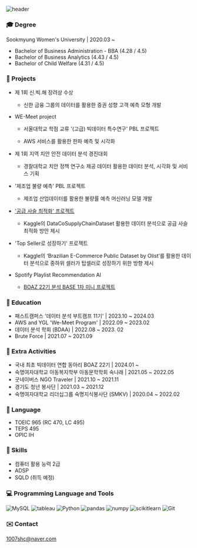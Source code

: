 <!--
**jiji-heo/jiji-heo** is a ✨ _special_ ✨ repository because its `README.md` (this file) appears on your GitHub profile.

Here are some ideas to get you started:

- 🔭 I’m currently working on ...
- 🌱 I’m currently learning ...
- 👯 I’m looking to collaborate on ...
- 🤔 I’m looking for help with ...
- 💬 Ask me about ...
- 📫 How to reach me: ...
- 😄 Pronouns: ...
- ⚡ Fun fact: ...
-->
![header](https://capsule-render.vercel.app/api?type=waving&height=80&color=6994CDEE&text=Jiyoon%20Heo&reversal=false&fontColor=6994CDEE&fontSize=45&fontAlign=50&fontAlignY=79&animation=fadeIn)

### :mortar_board: Degree
Sookmyung Women's University | 2020.03 ~
- Bachelor of Business Administration - BBA (4.28 / 4.5)
- Bachelor of Business Analytics (4.43 / 4.5)
- Bachelor of Child Welfare (4.31 / 4.5)

### :file_folder: Projects
- 제 1회 신.빅.해 장려상 수상
  
  - 신한 금융 그룹의 데이터를 활용한 증권 성향 고객 예측 모형 개발
- WE-Meet project
  - 서울대학교 학점 교류 '(고급) 빅데이터 특수연구' PBL 프로젝트
 
  - AWS 서비스를 활용한 한파 예측 및 시각화
- 제 1회 지역 치안 안전 데이터 분석 경진대회
  - 경찰대학교 치안 정책 연구소 제공 데이터 활용한 데이터 분석, 시각화 및 서비스 기획
- '제조업 불량 예측' PBL 프로젝트

  - 제조업 산업데이터를 활용한 불량률 예측 머신러닝 모델 개발
- <a href="https://github.com/jiji-heo/DataCo_SCM"> '공급 사슬 최적화' 프로젝트 </a>

  - Kaggle의 DataCoSupplyChainDataset 활용한 데이터 분석으로 공급 사슬 최적화 방안 제시
- 'Top Seller로 성장하기' 프로젝트

  - Kaggle의 ‘Brazilian E-Commerce Public Dataset by Olist’를 활용한 데이터 분석으로 중하위 셀러가 탑셀러로 성장하기 위한 방향 제시
- Spotify Playlist Recommendation AI
  - <a href="https://github.com/hyeseunng/22_MiniProject_Spotify-Playlist-Recommendation-AI"> BOAZ 22기 분석 BASE 1차 미니 프로젝트 </a>

### :school_satchel: Education
- 패스트캠퍼스 '데이터 분석 부트캠프 11기' | 2023.10 ~ 2024.03
- AWS and YGL 'We-Meet Program' | 2022.09 ~ 2023.02
- 데이터 분석 학회 (BDAA) | 2022.08 ~ 2023. 02
- Brute Force | 2021.07 ~ 2021.09

### :star2: Extra Activities
- 국내 최초 빅데이터 연합 동아리 BOAZ 22기 | 2024.01 ~
- 숙명여자대학교 아동복지학부 아동문학학회 숙나래 | 2021.05 ~ 2022.05
- 굿네이버스 NGO Traveler | 2021.10 ~ 2021.11
- 경기도 청년 봉사단 | 2021.03 ~ 2021.12
- 숙명여자대학교 리더십그룹 숙명지식봉사단 (SMKV) | 2020.04 ~ 2022.02

  
### :speech_balloon: Language
- TOEIC 965 (RC 470, LC 495)
- TEPS 495
- OPIC IH


### :bookmark_tabs: Skills
- 컴퓨터 활용 능력 2급
- ADSP
- SQLD (취득 예정)


### :computer: Programming Language and Tools
![MySQL](https://img.shields.io/badge/MySQL-4479A1?style=plastic&logo=MySQL&logoColor=white)
![tableau](https://img.shields.io/badge/tableau-E97627?style=plastic&logo=tableau&logoColor=white)
![Python](https://img.shields.io/badge/Python-3776AB?style=plastic&logo=Python&logoColor=white)
![pandas](https://img.shields.io/badge/pandas-150458?style=plastic&logo=pandas&logoColor=white)
![numpy](https://img.shields.io/badge/numpy-013243?style=plastic&logo=numpy&logoColor=white)
![scikitlearn](https://img.shields.io/badge/scikitlearn-F7931E?style=plastic&logo=scikitlearn&logoColor=white)
![Git](https://img.shields.io/badge/Git-F05032?style=plastic&logo=Git&logoColor=white)


### :envelope: Contact
1007shc@naver.com

